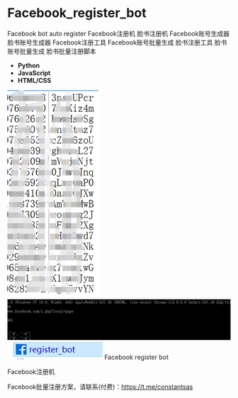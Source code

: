 # Facebook_register_bot
Facebook bot auto register Facebook注册机 脸书注册机 Facebook账号生成器 脸书账号生成器 Facebook注册工具 Facebook账号批量生成 脸书注册工具  脸书账号批量生成 脸书批量注册脚本

- **Python**
- **JavaScript**
- **HTML/CSS**


![Example Image](f1.png)
![Example Image](f2.png)
![Example Image](f3.png)
Facebook register bot

Facebook注册机

Facebook批量注册方案，请联系(付费)：https://t.me/constantsas
